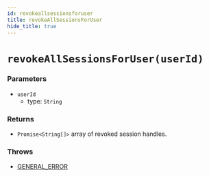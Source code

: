 ```yaml
---
id: revokeallsessionsforuser
title: revokeAllSessionsForUser
hide_title: true
---
```


# ``revokeAllSessionsForUser(userId) ``
### Parameters
- ``userId`` 
  - type: ``String``

### Returns
- ``Promise<String[]>`` array of revoked session handles.

### Throws
- [GENERAL_ERROR](./../errors/general_error)